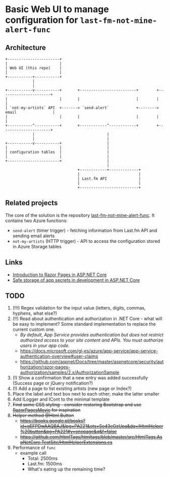 # Basic Web UI to manage configuration for `last-fm-not-mine-alert-func`

## Architecture

    +-----------------------+
    |                       |
    | Web UI (this repo)    |
    |                       |
    +-----------+-----------+
                |
                |
    +-----------v-----------+       +-------------------------+        +----------------------+
    |                       |       |                         |        |                      |
    | `not-my-artists` API  +-------> `send-alert`            +--------> email                |
    |                       |       |                         |        |                      |
    +-----------^-----------+       +------------^------------+        +----------------------+
                |                                |
                |                                |
    +-----------v-----------+                    |
    |                       |                    |
    | configuration tables  |                    |
    |                       |                    |
    +-----------------------+                    |
                                                 |
                                    +------------+-------------+
                                    |                          |
                                    | Last.fm API              |
                                    |                          |
                                    +--------------------------+

## Related projects

The core of the solution is the repository [last-fm-not-mine-alert-func](https://github.com/chopeen/last-fm-not-mine-alert-func).
It contains two Azure functions:

- `send-alert` (timer trigger) - fetching information from Last.fm API and sending email alerts
- `not-my-artists` (HTTP trigger) - API to access the configuration stored in Azure Storage tables

## Links

- [Introduction to Razor Pages in ASP.NET Core](https://docs.microsoft.com/en-us/aspnet/core/razor-pages/?view=aspnetcore-2.1&tabs=visual-studio-codex)
- [Safe storage of app secrets in development in ASP.NET Core](https://docs.microsoft.com/en-us/aspnet/core/security/app-secrets?view=aspnetcore-2.1&tabs=linux)

## TODO

1. (!!!) Regex validation for the input value (letters, digits, commas, hyphens, what else?)
1. (!!) Read about authentication and authorization in .NET Core - what will be easy to implement? Some standard implementation to replace the current custom one.
    - *By default, App Service provides authentication but does not restrict authorized access to your site content and APIs. You must authorize users in your app code.*
    - https://docs.microsoft.com/gl-es/azure/app-service/app-service-authentication-overview#user-claims
    - https://github.com/aspnet/Docs/tree/master/aspnetcore/security/authorization/razor-pages-authorization/samples/2.x/AuthorizationSample 
1. (!) Show a confirmation that a new entry was added successfully (Success page or jQuery notification?)
1. (!) Add a page to list existing artists (new page or Index?)
1. Place the label and text box next to each other; make the latter smaller
1. Add ILogger and ICont to the minimal template
1. ~~Find some CSS styling - consider restoring Bootstrap and use
   [RazorPagesMovie](https://github.com/dotnet-presentations/aspnetcore-for-beginners/blob/master/Final_Project/RazorPagesMovie/Pages/Movies/Create.cshtml)
   for inspiration~~
1. ~~Helper method @Html.Button~~
    - ~~https://books.google.pl/books?id=gEFPDwAAQBAJ&lpg=PA221&ots=So43eOzUpa&dq=IHtmlHelper%20button&pg=PA221#v=onepage&q&f=false~~
    - ~~https://github.com/HtmlTags/htmltags/blob/master/src/HtmlTags.AspNetCore.TestSite/HtmlHelperExtensions.cs~~
1. Performance of `func`
    - example call
        - Total:   2500ms
        - Last.fm: 1500ms
        - What's eating up the remaining time?
